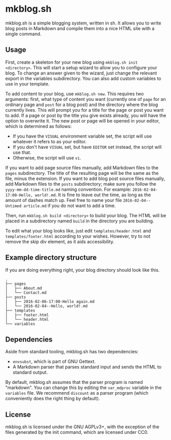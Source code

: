 # mkblog.sh

mkblog.sh is a simple blogging system, written in sh. It allows you to write
blog posts in Markdown and compile them into a nice HTML site with a single
command.

## Usage

First, create a skeleton for your new blog using `mkblog.sh init <directory>`.
This will start a setup wizard to allow you to configure your blog. To change
an answer given to the wizard, just change the relevant export in the variables
subdirectory. You can also add custom variables to use in your template.

To add content to your blog, use `mkblog.sh new`. This requires two arguments:
first, what type of content you want (currently one of `page` for an ordinary
page and `post` for a blog post) and the directory where the blog currently
lives. This will prompt you for a title for the page or post you want to add. If
a page or post by the title you give exists already, you will have the option to
overwrite it. The new post or page will be opened in your editor, which is
determined as follows:

* If you have the `VISUAL` environment variable set, the script will use
  whatever it refers to as your editor.
* If you don't have `VISUAL` set, but have `EDITOR` set instead, the script will
  use that.
* Otherwise, the script will use `vi`.

If you want to add page source files manually, add Markdown files to the `pages`
subdirectory. The title of the resulting page will be the same as the file,
minus the extension. If you want to add blog post source files manually, add
Markdown files to the `posts` subdirectory; make sure you follow the
`yyyy-mm-dd-time-title.md` naming convention. For example:
`2016-02-04-17:00-Hello, world!.md`. It is fine to leave out the time, as long
as the amount of dashes match up. Feel free to name your file
`2016-02-04--Untimed article.md` if you do not want to add a time.

Then, run `mkblog.sh build <directory>` to build your blog. The HTML will be
placed in a subdirectory named `build` in the directory you are building.

To edit what your blog looks like, just edit `templates/header.html` and
`templates/footer.html` according to your wishes. However, try to not remove
the skip div element, as it aids accessibility.

## Example directory structure

If you are doing everything right, your blog directory should look like this.

    .
    ├── pages
    │   ├── About.md
    │   └── Contact.md
    ├── posts
    │   ├── 2016-02-06-17:00-Hello again.md
    │   └── 2016-02-04--Hello, world!.md
    ├── templates
    │   ├── footer.html
    │   └── header.html
    └── variables

## Dependencies

Aside from standard tooling, mkblog.sh has two dependencies:

* `envsubst`, which is part of GNU Gettext.
* A Markdown parser that parses standard input and sends the HTML to standard
  output.

By default, mkblog.sh assumes that the parser program is named "markdown". You
can change this by editing the `var_mdproc` variable in the `variables` file. We
recommend `discount` as a parser program (which conveniently does the right
thing by default).

## License

mkblog.sh is licensed under the GNU AGPLv3+, with the exception of the files
generated by the init command, which are licensed under CC0.
